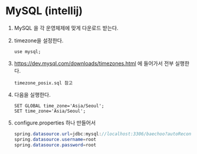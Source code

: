 # MySQL (intellij)

1. MySQL 을 각 운영체제에 맞게 다운로드 받는다.



2. timezone을 설정한다.

   ```mysql
   use mysql;
   ```

   

3. https://dev.mysql.com/downloads/timezones.html 에 들어가서 전부 실행한다.

   ```
   timezone_posix.sql 참고
   ```

   

4. 다음을 실행한다.

   ```mysql
   SET GLOBAL time_zone='Asia/Seoul';
   SET time_zone='Asia/Seoul';
   ```

   

5. configure.properties 하나 만들어서

   ```java
   spring.datasource.url=jdbc:mysql://localhost:3306/baechoo?autoReconnect=true&useUnicode=true&characterEncoding=utf8&allowPublicKeyRetrieval=true&useSSL=false&serverTimezone=Asia/Seoul
   spring.datasource.username=root
   spring.datasource.password=root
   ```

   

